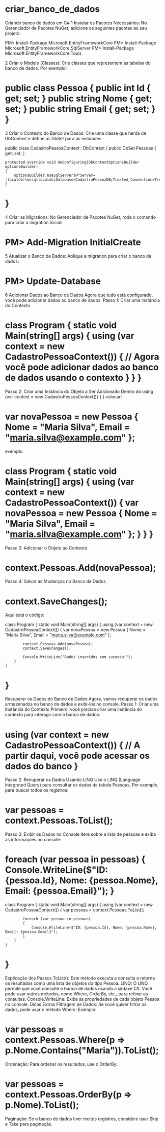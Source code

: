 # criar_banco_de_dados
Criando banco de dados em C#
1 Instalar os Pacotes Necessários:
No Gerenciador de Pacotes NuGet, adicione os seguintes pacotes ao seu projeto:

PM> Install-Package Microsoft.EntityFrameworkCore
PM> Install-Package Microsoft.EntityFrameworkCore.SqlServer
PM> Install-Package Microsoft.EntityFrameworkCore.Tools

2 Criar o Modelo (Classes):
Crie classes que representem as tabelas do banco de dados. Por exemplo:

public class Pessoa
{
    public int Id { get; set; }
    public string Nome { get; set; }
    public string Email { get; set; }
}
===================================================================================================================================
3 Criar o Contexto do Banco de Dados:
Crie uma classe que herda de DbContext e define as DbSet para as entidades:

public class CadastroPessoaContext : DbContext
{
    public DbSet<Pessoa> Pessoas { get; set; }

    protected override void OnConfiguring(DbContextOptionsBuilder optionsBuilder)
    {
        optionsBuilder.UseSqlServer(@"Server=(localdb)\mssqllocaldb;Database=CadastroPessoaDB;Trusted_Connection=True;");
    }
}
=====================================================================================================================================
4 Criar as Migrations:
No Gerenciador de Pacotes NuGet, rode o comando para criar a migration inicial:

PM> Add-Migration InitialCreate
====================================================================================================================================
5 Atualizar o Banco de Dados:
Aplique a migration para criar o banco de dados:

PM> Update-Database
====================================================================================================================================
6 Adicionar Dados ao Banco de Dados
Agora que tudo está configurado, você pode adicionar dados ao banco de dados.
Passo 1: Criar uma Instância do Contexto

class Program
{
    static void Main(string[] args)
    {
        using (var context = new CadastroPessoaContext())
        {
            // Agora você pode adicionar dados ao banco de dados usando o contexto
        }
    }
}
=====================================================================================================================================
Passo 2: Criar uma Instância do Objeto a Ser Adicionado
Dentro do using (var context = new CadastroPessoaContext()) { } colocar:

var novaPessoa = new Pessoa
{
    Nome = "Maria Silva",
    Email = "maria.silva@example.com"
};
======================================================================================================================================
exemplo:

class Program
{
    static void Main(string[] args)
    {
        using (var context = new CadastroPessoaContext())
        {
            var novaPessoa = new Pessoa
            {
                Nome = "Maria Silva",
                Email = "maria.silva@example.com"
            };
        }
    }
}
========================================================================================================================================
Passo 3: Adicionar o Objeto ao Contexto

context.Pessoas.Add(novaPessoa);
========================================================================================================================================
Passo 4: Salvar as Mudanças no Banco de Dados

context.SaveChanges();
========================================================================================================================================
Aqui está o código:

class Program
{
    static void Main(string[] args)
    {
        using (var context = new CadastroPessoaContext())
        {
            var novaPessoa = new Pessoa
            {
                Nome = "Maria Silva",
                Email = "maria.silva@example.com"
            };

            context.Pessoas.Add(novaPessoa);
            context.SaveChanges();

            Console.WriteLine("Dados inseridos com sucesso!");
        }
    }
}
=========================================================================================================================================

Recuperar os Dados do Banco de Dados
Agora, vamos recuperar os dados armazenados no banco de dados e exibi-los no console.
Passo 1: Criar uma Instância do Contexto
Primeiro, você precisa criar uma instância do contexto para interagir com o banco de dados:

using (var context = new CadastroPessoaContext())
{
    // A partir daqui, você pode acessar os dados do banco
}
=========================================================================================================================================

Passo 2: Recuperar os Dados Usando LINQ
Use o LINQ (Language Integrated Query) para consultar os dados da tabela Pessoas. Por exemplo, para buscar todos os registros:

var pessoas = context.Pessoas.ToList();
=========================================================================================================================================

Passo 3: Exibir os Dados no Console
Itere sobre a lista de pessoas e exiba as informações no console:

foreach (var pessoa in pessoas)
{
    Console.WriteLine($"ID: {pessoa.Id}, Nome: {pessoa.Nome}, Email: {pessoa.Email}");
}
=========================================================================================================================================

class Program
{
    static void Main(string[] args)
    {
        using (var context = new CadastroPessoaContext())
        {
            var pessoas = context.Pessoas.ToList();

            foreach (var pessoa in pessoas)
            {
                Console.WriteLine($"ID: {pessoa.Id}, Nome: {pessoa.Nome}, Email: {pessoa.Email}");
            }
        }
    }
}
==========================================================================================================================================

Explicação dos Passos
ToList(): Este método executa a consulta e retorna os resultados como uma lista de objetos do tipo Pessoa.
LINQ: O LINQ permite que você consulte o banco de dados usando a sintaxe C#. Você pode usar outros métodos, como Where, OrderBy, etc., para refinar as consultas.
Console.WriteLine: Exibe as propriedades de cada objeto Pessoa no console.
Dicas Extras
Filtragem de Dados: Se você quiser filtrar os dados, pode usar o método Where. Exemplo:

var pessoas = context.Pessoas.Where(p => p.Nome.Contains("Maria")).ToList();
==========================================================================================================================================

Ordenação: Para ordenar os resultados, use o OrderBy:

var pessoas = context.Pessoas.OrderBy(p => p.Nome).ToList();
==========================================================================================================================================
Paginação: Se o banco de dados tiver muitos registros, considere usar Skip e Take para paginação.


